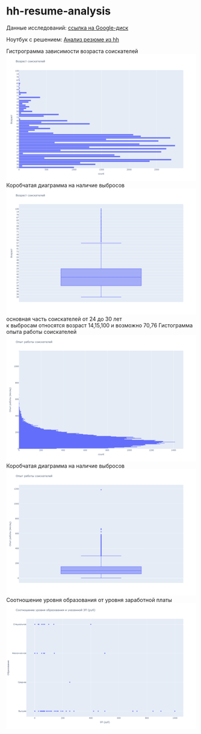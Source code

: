 # hh-resume-analysis

Данные исследований: [ссылка на Google-диск](https://drive.google.com/drive/folders/1dHwpo3FHsecKPjJT5d8q1uzr_OW7UfhK?usp=drive_link)

Ноутбук с решением: [Анализ резюме из hh](Project-2.ipynb)

Гистрограмма зависимости возраста соискателей
![Возраст соискателей](hist_age.png)
Коробчатая диаграмма на наличие выбросов
![Возраст соискателей](box_age.png)
основная часть соискателей от 24 до 30 лет\
к выбросам относятся возраст 14,15,100 и возможно 70,76
Гистограмма опыта работы соискателей
![Опыт работы](hist__work_exp.png)
Коробчатая диаграмма на наличие выбросов
![Опыт работы](box__work_exp.png)
Соотношение уровня образования от уровня заработной платы
![Уровень заработной платы](educ_salary.png)
